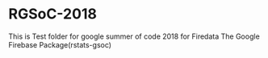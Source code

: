 # RGSoC-2018

This is Test folder for google summer of code 2018 for Firedata The Google Firebase Package(rstats-gsoc)
